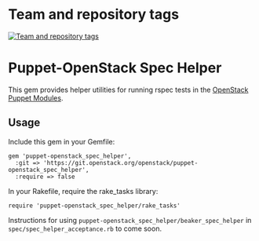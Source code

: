 Team and repository tags
========================

[![Team and repository tags](https://governance.openstack.org/tc/badges/puppet-openstack_spec_helper.svg)](https://governance.openstack.org/tc/reference/tags/index.html)

<!-- Change things from this point on -->

Puppet-OpenStack Spec Helper
============================

This gem provides helper utilities for running rspec tests in the
[OpenStack Puppet Modules](https://wiki.openstack.org/wiki/Puppet).

Usage
-----

Include this gem in your Gemfile:

```
gem 'puppet-openstack_spec_helper',
  :git => 'https://git.openstack.org/openstack/puppet-openstack_spec_helper',
  :require => false
```

In your Rakefile, require the rake\_tasks library:

```
require 'puppet-openstack_spec_helper/rake_tasks'
```

Instructions for using `puppet-openstack_spec_helper/beaker_spec_helper` in
`spec/spec_helper_acceptance.rb` to come soon.
